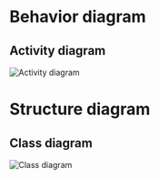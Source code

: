 # Behavior diagram
## Activity diagram
![Activity diagram](https://github.com/vai312/M1_Game_Tic_Tac_Toe/blob/main/2_Design/High%20_level_Diagram/Activity%20diagram.drawio.png?raw=true)
# Structure diagram
## Class diagram
![Class diagram]()
